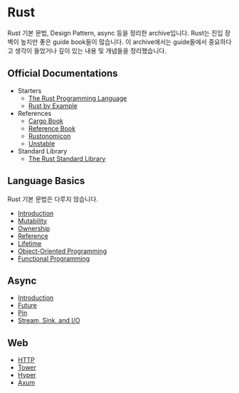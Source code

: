 # Rust

Rust 기본 문법, Design Pattern, async 등을 정리한 archive입니다.
Rust는 진입 장벽이 높지만 좋은 guide book들이 많습니다.
이 archive에서는 guide들에서 중요하다고 생각이 들었거나 깊이 있는 내용 및 개념들을 정리했습니다.

## Official Documentations

* Starters
    * [The Rust Programming Language](https://doc.rust-lang.org/book/)
    * [Rust by Example](https://doc.rust-lang.org/rust-by-example/)
* References
    * [Cargo Book](https://doc.rust-lang.org/cargo/index.html)
    * [Reference Book](https://doc.rust-lang.org/reference/index.html)
    * [Rustonomicon](https://doc.rust-lang.org/nomicon/index.html)
    * [Unstable](https://doc.rust-lang.org/nightly/unstable-book/index.html)
* Standard Library
    * [The Rust Standard Library](https://doc.rust-lang.org/std/index.html)

## Language Basics

Rust 기본 문법은 다루지 않습니다.

* [Introduction](basics/00_introduction.md)
* [Mutability](basics/01_mutability.md)
* [Ownership](basics/02_ownership.md)
* [Reference](basics/03_reference.md)
* [Lifetime](basics/04_lifetime.md)
* [Object-Oriented Programming](basics/05_oop.md)
* [Functional Programming](basics/06_fp.md)

## Async

* [Introduction](async/00_introduction.md)
* [Future](async/01_future.md)
* [Pin](async/02_pin.md)
* [Stream, Sink, and I/O](async/03_more_futures.md)

## Web

* [HTTP](web/00_http.md)
* [Tower](web/01_tower.md)
* [Hyper](web/02_hyper.md)
* [Axum](web/03_axum.md)
